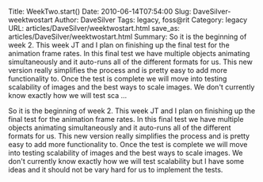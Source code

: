 Title: WeekTwo.start()
Date: 2010-06-14T07:54:00
Slug: DaveSilver-weektwostart
Author: DaveSilver
Tags: legacy, foss@rit
Category: legacy
URL: articles/DaveSilver/weektwostart.html
save_as: articles/DaveSilver/weektwostart.html
Summary: So it is the beginning of week 2. This week JT and I plan on finishing up the final test for the animation frame rates. In this final test we have multiple objects animating simultaneously and it auto-runs all of the different formats for us. This new version really simplifies the process and is pretty easy to add more functionality to. Once the test is complete we will move into testing scalability of images and the best ways to scale images. We don't currently know exactly how we will test sca ... 

So it is the beginning of week 2. This week JT and I plan on finishing up the
final test for the animation frame rates. In this final test we have multiple
objects animating simultaneously and it auto-runs all of the different formats
for us. This new version really simplifies the process and is pretty easy to
add more functionality to. Once the test is complete we will move into testing
scalability of images and the best ways to scale images. We don't currently
know exactly how we will test scalability but I have some ideas and it should
not be vary hard for us to implement the tests.


